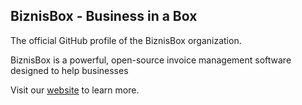## BiznisBox - Business in a Box

The official GitHub profile of the BiznisBox organization.

BiznisBox is a powerful, open-source invoice management software designed to help businesses

Visit our [website](https://biznisbox.com) to learn more.
